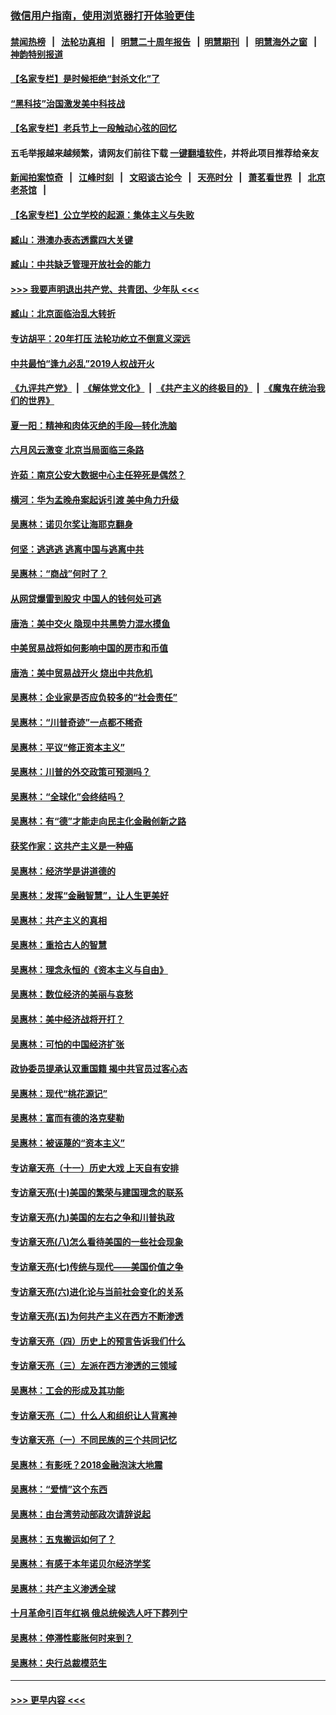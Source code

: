 ### [微信用户指南，使用浏览器打开体验更佳](https://github.com/gfw-breaker/banned-news1/blob/master/indexes/wechat-guide.md?t=0)
#### [禁闻热榜](热点新闻.md?t=0)  &nbsp;&nbsp;|&nbsp;&nbsp; [法轮功真相](https://github.com/gfw-breaker/truth/blob/master/README.md?t=0) &nbsp;&nbsp;|&nbsp;&nbsp; [明慧二十周年报告](https://github.com/gfw-breaker/mh-reports/blob/master/README.md?t=0) &nbsp;&nbsp;|&nbsp;&nbsp;[明慧期刊](https://github.com/gfw-breaker/mh-qikan) &nbsp;&nbsp;|&nbsp;&nbsp; [明慧海外之窗](https://github.com/gfw-breaker/mh-news/blob/master/README.md?t=0) &nbsp;&nbsp;|&nbsp;&nbsp; [神韵特别报道](https://github.com/gfw-breaker/mh-news/blob/master/shenyun.md?t=0)
#### [【名家专栏】是时候拒绝“封杀文化”了](../pages/nsc423/n11814093.md?t=02130922) 
#### [“黑科技”治国激发美中科技战](../pages/nsc423/n11638056.md?t=02130922) 
#### [【名家专栏】老兵节上一段触动心弦的回忆](../pages/nsc423/n11646016.md?t=02130922) 
#### 五毛举报越来越频繁，请网友们前往下载 [一键翻墙软件](https://github.com/gfw-breaker/ssr-accounts)，并将此项目推荐给亲友
#### [新闻拍案惊奇](https://github.com/gfw-breaker/banned-news1/blob/master/pages/link4.md) &nbsp;&nbsp;|&nbsp;&nbsp; [江峰时刻](https://github.com/gfw-breaker/banned-news1/blob/master/pages/link4.md) &nbsp;&nbsp;|&nbsp;&nbsp; [文昭谈古论今](https://github.com/gfw-breaker/banned-news1/blob/master/pages/link4.md) &nbsp;&nbsp;|&nbsp;&nbsp; [天亮时分](https://github.com/gfw-breaker/banned-news1/blob/master/pages/link4.md) &nbsp;&nbsp;|&nbsp;&nbsp; [萧茗看世界](https://github.com/gfw-breaker/banned-news1/blob/master/pages/link4.md) &nbsp;&nbsp;|&nbsp;&nbsp; [北京老茶馆](https://github.com/gfw-breaker/banned-news1/blob/master/pages/link4.md) &nbsp;&nbsp;|&nbsp;&nbsp; 
#### [【名家专栏】公立学校的起源：集体主义与失败](../pages/nsc423/n11601833.md?t=02130922) 
#### [臧山：港澳办表态透露四大关键](../pages/nsc423/n11421628.md?t=02130922) 
#### [臧山：中共缺乏管理开放社会的能力](../pages/nsc423/n11407457.md?t=02130922) 
#### [>>> 我要声明退出共产党、共青团、少年队 <<<](https://github.com/begood0513/goodnews/blob/master/quit/letter.md) 
#### [臧山：北京面临治乱大转折](../pages/nsc423/n11406895.md?t=02130922) 
#### [专访胡平：20年打压 法轮功屹立不倒意义深远](../pages/nsc423/n11398800.md?t=02130922) 
#### [中共最怕“逢九必乱”2019人权战开火](../pages/nsc423/n11385248.md?t=02130922) 
#### [《九评共产党》](https://github.com/begood0513/9ping.md/blob/master/README.md) &nbsp;|&nbsp; [《解体党文化》](../../../../jtdwh.md/blob/master/README.md)  &nbsp;|&nbsp; [《共产主义的终极目的》](../../../../gczydzjmd.md/blob/master/README.md) &nbsp;|&nbsp; [《魔鬼在统治我们的世界》](../../../../mgztzwmdsj.md/blob/master/README.md) 
#### [夏一阳：精神和肉体灭绝的手段—转化洗脑](../pages/nsc423/n11368250.md?t=02130922) 
#### [六月风云激变 北京当局面临三条路](../pages/nsc423/n11313668.md?t=02130922) 
#### [许茹：南京公安大数据中心主任猝死是偶然？](../pages/nsc423/n11064744.md?t=02130922) 
#### [横河：华为孟晚舟案起诉引渡 美中角力升级](../pages/nsc423/n11027230.md?t=02130922) 
#### [吴惠林：诺贝尔奖让海耶克翻身](../pages/nsc423/n10890049.md?t=02130922) 
#### [何坚：逃逃逃 逃离中国与逃离中共](../pages/nsc423/n10592891.md?t=02130922) 
#### [吴惠林：“商战”何时了？](../pages/nsc423/n10573558.md?t=02130922) 
#### [从网贷爆雷到股灾 中国人的钱何处可逃](../pages/nsc423/n10572800.md?t=02130922) 
#### [唐浩：美中交火 隐现中共黑势力混水摸鱼](../pages/nsc423/n10544040.md?t=02130922) 
#### [中美贸易战将如何影响中国的房市和币值](../pages/nsc423/n10543697.md?t=02130922) 
#### [唐浩：美中贸易战开火 烧出中共危机](../pages/nsc423/n10540126.md?t=02130922) 
#### [吴惠林：企业家是否应负较多的“社会责任”](../pages/nsc423/n10535022.md?t=02130922) 
#### [吴惠林：“川普奇迹”一点都不稀奇](../pages/nsc423/n10512808.md?t=02130922) 
#### [吴惠林：平议“修正资本主义”](../pages/nsc423/n10495724.md?t=02130922) 
#### [吴惠林：川普的外交政策可预测吗？](../pages/nsc423/n10462387.md?t=02130922) 
#### [吴惠林：“全球化”会终结吗？](../pages/nsc423/n10452838.md?t=02130922) 
#### [吴惠林：有“德”才能走向民主化金融创新之路](../pages/nsc423/n10432292.md?t=02130922) 
#### [获奖作家：这共产主义是一种癌](../pages/nsc423/n10431541.md?t=02130922) 
#### [吴惠林：经济学是讲道德的](../pages/nsc423/n10398014.md?t=02130922) 
#### [吴惠林：发挥“金融智慧”，让人生更美好](../pages/nsc423/n10375019.md?t=02130922) 
#### [吴惠林：共产主义的真相](../pages/nsc423/n10351394.md?t=02130922) 
#### [吴惠林：重拾古人的智慧](../pages/nsc423/n10337691.md?t=02130922) 
#### [吴惠林：理念永恒的《资本主义与自由》](../pages/nsc423/n10316274.md?t=02130922) 
#### [吴惠林：数位经济的美丽与哀愁](../pages/nsc423/n10292946.md?t=02130922) 
#### [吴惠林：美中经济战将开打？](../pages/nsc423/n10258825.md?t=02130922) 
#### [吴惠林：可怕的中国经济扩张](../pages/nsc423/n10219147.md?t=02130922) 
#### [政协委员提承认双重国籍 揭中共官员过客心态](../pages/nsc423/n10208809.md?t=02130922) 
#### [吴惠林：现代“桃花源记”](../pages/nsc423/n10185234.md?t=02130922) 
#### [吴惠林：富而有德的洛克斐勒](../pages/nsc423/n10142264.md?t=02130922) 
#### [吴惠林：被诬蔑的“资本主义”](../pages/nsc423/n10124816.md?t=02130922) 
#### [专访章天亮（十一）历史大戏 上天自有安排](../pages/nsc423/n10094905.md?t=02130922) 
#### [专访章天亮(十)美国的繁荣与建国理念的联系](../pages/nsc423/n10094899.md?t=02130922) 
#### [专访章天亮(九)美国的左右之争和川普执政](../pages/nsc423/n10094889.md?t=02130922) 
#### [专访章天亮(八)怎么看待美国的一些社会现象](../pages/nsc423/n10094857.md?t=02130922) 
#### [专访章天亮(七)传统与现代——美国价值之争](../pages/nsc423/n10093140.md?t=02130922) 
#### [专访章天亮(六)进化论与当前社会变化的关系](../pages/nsc423/n10092036.md?t=02130922) 
#### [专访章天亮(五)为何共产主义在西方不断渗透](../pages/nsc423/n10083620.md?t=02130922) 
#### [专访章天亮（四）历史上的预言告诉我们什么](../pages/nsc423/n10083606.md?t=02130922) 
#### [专访章天亮（三）左派在西方渗透的三领域](../pages/nsc423/n10081115.md?t=02130922) 
#### [吴惠林：工会的形成及其功能](../pages/nsc423/n10080633.md?t=02130922) 
#### [专访章天亮（二）什么人和组织让人背离神](../pages/nsc423/n10076637.md?t=02130922) 
#### [专访章天亮（一）不同民族的三个共同记忆](../pages/nsc423/n10074188.md?t=02130922) 
#### [吴惠林：有影呒？2018金融泡沫大地震](../pages/nsc423/n10040534.md?t=02130922) 
#### [吴惠林：“爱情”这个东西](../pages/nsc423/n10019423.md?t=02130922) 
#### [吴惠林：由台湾劳动部政次请辞说起](../pages/nsc423/n9979679.md?t=02130922) 
#### [吴惠林：五鬼搬运如何了？](../pages/nsc423/n9925338.md?t=02130922) 
#### [吴惠林：有感于本年诺贝尔经济学奖](../pages/nsc423/n9871883.md?t=02130922) 
#### [吴惠林：共产主义渗透全球](../pages/nsc423/n9812748.md?t=02130922) 
#### [十月革命引百年红祸 俄总统候选人吁下葬列宁](../pages/nsc423/n9810182.md?t=02130922) 
#### [吴惠林：停滞性膨胀何时来到？](../pages/nsc423/n9764136.md?t=02130922) 
#### [吴惠林：央行总裁模范生](../pages/nsc423/n9728134.md?t=02130922) 

----
#### [ >>> 更早内容 <<< ](../indexes/nsc423-earlier.md)
